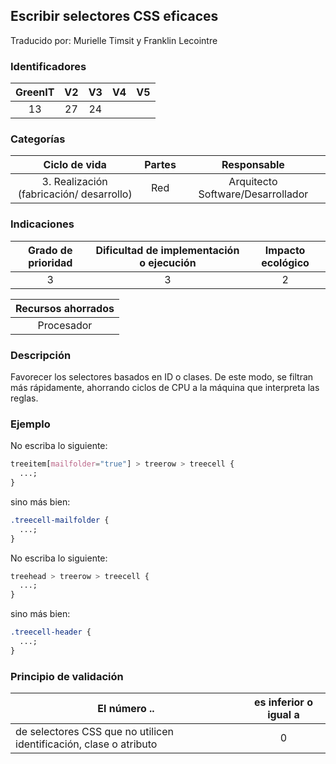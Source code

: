 ## Escribir selectores CSS eficaces

Traducido por: Murielle Timsit y Franklin Lecointre

### Identificadores

| GreenIT | V2  | V3  | V4  | V5  |
| :-----: | :-: | :-: | :-: | :-: |
|   13    | 27  | 24  |     |     |

### Categorías

|              Ciclo de vida               | Partes |            Responsable            |
| :--------------------------------------: | :----: | :-------------------------------: |
| 3. Realización (fabricación/ desarrollo) |  Red   | Arquitecto Software/Desarrollador |

### Indicaciones

| Grado de prioridad | Dificultad de implementación o ejecución | Impacto ecológico |
| :----------------: | :--------------------------------------: | :---------------: |
|         3          |                    3                     |         2         |

| Recursos ahorrados |
| :----------------: |
|     Procesador     |

### Descripción

Favorecer los selectores basados en ID o clases. De este modo, se filtran más rápidamente, ahorrando ciclos de CPU a la máquina que interpreta las reglas.

### Ejemplo

No escriba lo siguiente:

```css
treeitem[mailfolder="true"] > treerow > treecell {
  ...;
}
```

sino más bien:

```css
.treecell-mailfolder {
  ...;
}
```

No escriba lo siguiente:

```css
treehead > treerow > treecell {
  ...;
}
```

sino más bien:

```css
.treecell-header {
  ...;
}
```

### Principio de validación

| El número ..                                                       | es inferior o igual a |
| ------------------------------------------------------------------ | :-------------------: |
| de selectores CSS que no utilicen identificación, clase o atributo |           0           |
